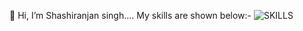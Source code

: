 👋 Hi, I’m Shashiranjan singh....
My skills are shown below:-
![SKILLS](https://github.com/user-attachments/assets/4fdca40a-8345-4a73-b6a8-bd487cf1500f)

